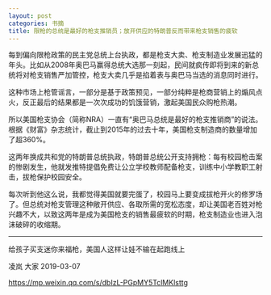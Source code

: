```yaml
---
layout: post
categories: 书摘
title: 限枪的总统是最好的枪支推销员；放开供应的特朗普反而带来枪支销售的疲软
---
```


每到偏向限枪政策的民主党总统上台执政，都是枪支大卖、枪支制造业发展迅猛的年头。比如从2008年奥巴马赢得总统大选那一刻起，民间就疯传即将到来的新总统将对枪支销售严加管控，枪支大卖几乎是掐着表与奥巴马当选的消息同时进行。

这种市场上枪管谣言，一部分是基于政策预见，一部分纯粹是枪商营销上的煽风点火，反正最后的结果都是一次次成功的饥饿营销，激起美国民众购枪热潮。

所以美国枪支协会（简称NRA）一直有“奥巴马总统是最好的枪支推销商”的说法。根据《财富》杂志统计，截止到2015年的过去十年，美国枪支制造商的数量增加了超360%。

这两年换成共和党的特朗普总统执政，特朗普总统公开支持拥枪：每有校园枪击案的惨剧发生，他就发推特提倡免费让公立学校教师配备枪支，训练中小学教职工射击，拔枪保护校园安全。

每次听到他这么说，我都觉得美国就要完蛋了，校园马上要变成拔枪开火的修罗场了。但总统对枪支管理这种敞开供应、各取所需的宽松态度，却让美国老百姓对枪兴趣不大，以致这两年是成为美国枪支的销售最疲软的时期，枪支制造业也进入泡沫破碎的收缩期。

---

给孩子买支迷你来福枪，美国人这样让娃不输在起跑线上

凌岚  大家  2019-03-07

https://mp.weixin.qq.com/s/dbIzL-PGpMY5TclMKlsttg